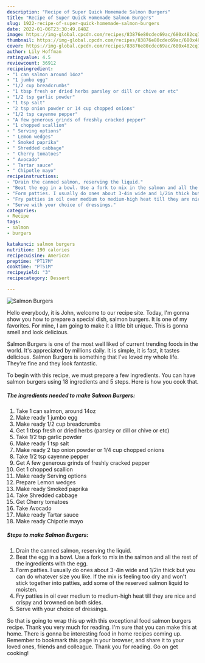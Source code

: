 ```yaml
---
description: "Recipe of Super Quick Homemade Salmon Burgers"
title: "Recipe of Super Quick Homemade Salmon Burgers"
slug: 1922-recipe-of-super-quick-homemade-salmon-burgers
date: 2022-01-06T23:30:49.848Z
image: https://img-global.cpcdn.com/recipes/83876e80cdec69ac/680x482cq70/salmon-burgers-recipe-main-photo.jpg
thumbnail: https://img-global.cpcdn.com/recipes/83876e80cdec69ac/680x482cq70/salmon-burgers-recipe-main-photo.jpg
cover: https://img-global.cpcdn.com/recipes/83876e80cdec69ac/680x482cq70/salmon-burgers-recipe-main-photo.jpg
author: Lily Hoffman
ratingvalue: 4.5
reviewcount: 36912
recipeingredient:
- "1 can salmon around 14oz"
- "1 jumbo egg"
- "1/2 cup breadcrumbs"
- "1 tbsp fresh or dried herbs parsley or dill or chive or etc"
- "1/2 tsp garlic powder"
- "1 tsp salt"
- "2 tsp onion powder or 14 cup chopped onions"
- "1/2 tsp cayenne pepper"
- "A few generous grinds of freshly cracked pepper"
- "1 chopped scallion"
- " Serving options"
- " Lemon wedges"
- " Smoked paprika"
- " Shredded cabbage"
- " Cherry tomatoes"
- " Avocado"
- " Tartar sauce"
- " Chipotle mayo"
recipeinstructions:
- "Drain the canned salmon, reserving the liquid."
- "Beat the egg in a bowl. Use a fork to mix in the salmon and all the rest of the ingredients with the egg."
- "Form patties. I usually do ones about 3-4in wide and 1/2in thick but you can do whatever size you like. If the mix is feeling too dry and won&#39;t stick together into patties, add some of the reserved salmon liquid to moisten."
- "Fry patties in oil over medium to medium-high heat till they are nice and crispy and browned on both sides."
- "Serve with your choice of dressings."
categories:
- Recipe
tags:
- salmon
- burgers

katakunci: salmon burgers 
nutrition: 190 calories
recipecuisine: American
preptime: "PT17M"
cooktime: "PT51M"
recipeyield: "3"
recipecategory: Dessert

---
```



![Salmon Burgers](https://img-global.cpcdn.com/recipes/83876e80cdec69ac/680x482cq70/salmon-burgers-recipe-main-photo.jpg)

Hello everybody, it is John, welcome to our recipe site. Today, I'm gonna show you how to prepare a special dish, salmon burgers. It is one of my favorites. For mine, I am going to make it a little bit unique. This is gonna smell and look delicious.



Salmon Burgers is one of the most well liked of current trending foods in the world. It's appreciated by millions daily. It is simple, it is fast, it tastes delicious. Salmon Burgers is something that I've loved my whole life. They're fine and they look fantastic.


To begin with this recipe, we must prepare a few ingredients. You can have salmon burgers using 18 ingredients and 5 steps. Here is how you cook that.

<!--inarticleads1-->

##### The ingredients needed to make Salmon Burgers:

1. Take 1 can salmon, around 14oz
1. Make ready 1 jumbo egg
1. Make ready 1/2 cup breadcrumbs
1. Get 1 tbsp fresh or dried herbs (parsley or dill or chive or etc)
1. Take 1/2 tsp garlic powder
1. Make ready 1 tsp salt
1. Make ready 2 tsp onion powder or 1/4 cup chopped onions
1. Take 1/2 tsp cayenne pepper
1. Get A few generous grinds of freshly cracked pepper
1. Get 1 chopped scallion
1. Make ready  Serving options
1. Prepare  Lemon wedges
1. Make ready  Smoked paprika
1. Take  Shredded cabbage
1. Get  Cherry tomatoes
1. Take  Avocado
1. Make ready  Tartar sauce
1. Make ready  Chipotle mayo




<!--inarticleads2-->

##### Steps to make Salmon Burgers:

1. Drain the canned salmon, reserving the liquid.
1. Beat the egg in a bowl. Use a fork to mix in the salmon and all the rest of the ingredients with the egg.
1. Form patties. I usually do ones about 3-4in wide and 1/2in thick but you can do whatever size you like. If the mix is feeling too dry and won&#39;t stick together into patties, add some of the reserved salmon liquid to moisten.
1. Fry patties in oil over medium to medium-high heat till they are nice and crispy and browned on both sides.
1. Serve with your choice of dressings.




So that is going to wrap this up with this exceptional food salmon burgers recipe. Thank you very much for reading. I'm sure that you can make this at home. There is gonna be interesting food in home recipes coming up. Remember to bookmark this page in your browser, and share it to your loved ones, friends and colleague. Thank you for reading. Go on get cooking!
